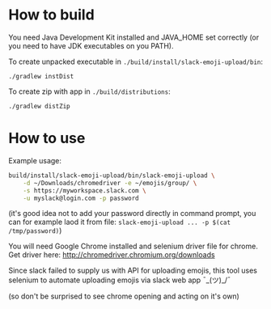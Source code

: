 How to build
============

You need Java Development Kit installed and JAVA_HOME
set correctly (or you need to have JDK executables on
you PATH).

To create unpacked executable in `./build/install/slack-emoji-upload/bin`:

```
./gradlew instDist
```

To create zip with app in `./build/distributions`:

```
./gradlew distZip
```

How to use
===========

Example usage:

```bash
build/install/slack-emoji-upload/bin/slack-emoji-upload \
    -d ~/Downloads/chromedriver -e ~/emojis/group/ \
    -s https://myworkspace.slack.com \
    -u myslack@login.com -p password
```

(it's good idea not to add your password directly in
command prompt, you can for example laod it from file:
`slack-emoji-upload ... -p $(cat /tmp/password)`)

You will need Google Chrome installed and selenium
driver file for chrome. Get driver here: 
http://chromedriver.chromium.org/downloads

Since slack failed to supply us with API for uploading
emojis, this tool uses selenium to automate uploading
emojis via slack web app ¯\_(ツ)_/¯

(so don't be surprised to see chrome opening and
acting on it's own)
